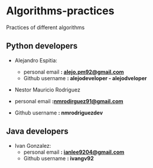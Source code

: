 # Algorithms-practices
Practices of different algorithms

## Python developers
- Alejandro Espitia: 
  - personal email **: alejo.pm92@gmail.com**
  - Github username **: alejodeveloper - alejodveloper**
  
- Nestor Mauricio Rodriguez
 - personal email **:nmrodirguez91@gmail.com**
 - Github username **: nmrodriguezdev**

## Java developers
- Ivan Gonzalez:
  - personal email **: ianlee9204@gmail.com**
  - Github username **: ivangv92**
